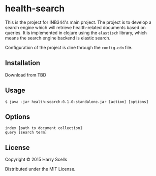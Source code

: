 # health-search

This is the project for INB344's main project. The project is to develop a search engine which will retrieve health-related documents based on queries. It is implemented in clojure using the `elastisch` library, which means the search engine backend is elastic search.

Configuration of the project is dine through the `config.edn` file.

## Installation

Download from TBD

## Usage

    $ java -jar health-search-0.1.0-standalone.jar [action] [options]

## Options

```
index [path to document collection]
query [search term]
```

## License

Copyright © 2015 Harry Scells

Distributed under the MIT License.
